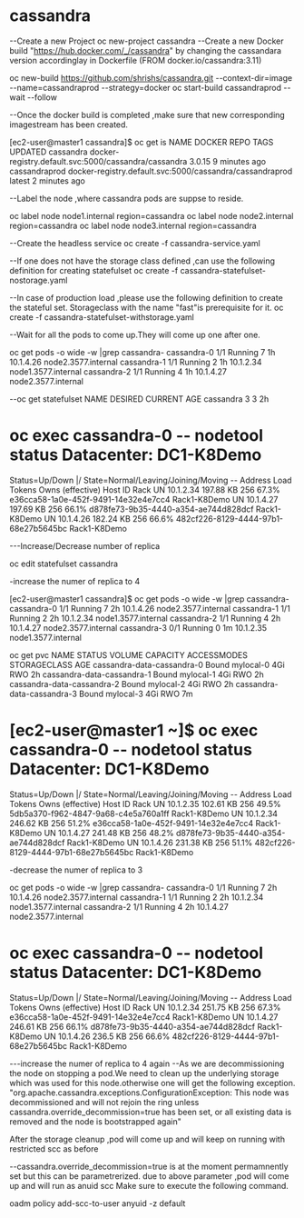 # cassandra
--Create a new Project
oc new-project cassandra
--Create a new Docker build  "https://hub.docker.com/_/cassandra" 
by changing the cassandara version accordinglay in Dockerfile (FROM docker.io/cassandra:3.11)

oc new-build https://github.com/shrishs/cassandra.git --context-dir=image --name=cassandraprod  --strategy=docker
oc start-build cassandraprod --wait --follow

--Once the docker build is completed ,make sure that new corresponding imagestream has been created.

[ec2-user@master1 cassandra]$ oc get is
NAME            DOCKER REPO                                                TAGS      UPDATED
cassandra       docker-registry.default.svc:5000/cassandra/cassandra       3.0.15    9 minutes ago
cassandraprod   docker-registry.default.svc:5000/cassandra/cassandraprod   latest    2 minutes ago

--Label the node ,where cassandra pods are suppse to reside.

oc label node node1.internal region=cassandra
oc label node node2.internal region=cassandra
oc label node node3.internal region=cassandra

--Create the headless service
oc create -f cassandra-service.yaml

--If one does not have the storage class defined ,can use the following definition for creating statefulset
oc create -f cassandra-statefulset-nostorage.yaml

--In case of production load ,please use the following definition to create the stateful set. Storageclass with the name "fast"is prerequisite for it.
oc create -f cassandra-statefulset-withstorage.yaml

--Wait for all the pods to come up.They will come up one after one.

oc get pods -o wide -w |grep cassandra-
cassandra-0   1/1       Running   7          1h        10.1.4.26   node2.3577.internal
cassandra-1   1/1       Running   2         1h        10.1.2.34   node1.3577.internal
cassandra-2   1/1       Running   4         1h        10.1.4.27   node2.3577.internal

--oc get statefulset 
NAME        DESIRED   CURRENT   AGE
cassandra   3         3         2h


oc exec cassandra-0 -- nodetool status
Datacenter: DC1-K8Demo
======================
Status=Up/Down
|/ State=Normal/Leaving/Joining/Moving
--  Address    Load       Tokens       Owns (effective)  Host ID                               Rack
UN  10.1.2.34  197.88 KB  256          67.3%             e36cca58-1a0e-452f-9491-14e32e4e7cc4  Rack1-K8Demo
UN  10.1.4.27  197.69 KB  256          66.1%             d878fe73-9b35-4440-a354-ae744d828dcf  Rack1-K8Demo
UN  10.1.4.26  182.24 KB  256          66.6%             482cf226-8129-4444-97b1-68e27b5645bc  Rack1-K8Demo


---Increase/Decrease number of replica

oc edit statefulset cassandra

-increase the numer of replica to 4

[ec2-user@master1 cassandra]$ oc get pods -o wide -w |grep cassandra-
cassandra-0   1/1       Running   7          2h        10.1.4.26   node2.3577.internal
cassandra-1   1/1       Running   2         2h        10.1.2.34   node1.3577.internal
cassandra-2   1/1       Running   4         2h        10.1.4.27   node2.3577.internal
cassandra-3   0/1       Running   0         1m        10.1.2.35   node1.3577.internal

oc get pvc
NAME                         STATUS    VOLUME      CAPACITY   ACCESSMODES   STORAGECLASS   AGE
cassandra-data-cassandra-0   Bound     mylocal-0   4Gi        RWO                          2h
cassandra-data-cassandra-1   Bound     mylocal-1   4Gi        RWO                          2h
cassandra-data-cassandra-2   Bound     mylocal-2   4Gi        RWO                          2h
cassandra-data-cassandra-3   Bound     mylocal-3   4Gi        RWO                          7m


[ec2-user@master1 ~]$ oc exec cassandra-0 -- nodetool status
Datacenter: DC1-K8Demo
======================
Status=Up/Down
|/ State=Normal/Leaving/Joining/Moving
--  Address    Load       Tokens       Owns (effective)  Host ID                               Rack
UN  10.1.2.35  102.61 KB  256          49.5%             5db5a370-f962-4847-9a68-c4e5a760a1ff  Rack1-K8Demo
UN  10.1.2.34  246.62 KB  256          51.2%             e36cca58-1a0e-452f-9491-14e32e4e7cc4  Rack1-K8Demo
UN  10.1.4.27  241.48 KB  256          48.2%             d878fe73-9b35-4440-a354-ae744d828dcf  Rack1-K8Demo
UN  10.1.4.26  231.38 KB  256          51.1%             482cf226-8129-4444-97b1-68e27b5645bc  Rack1-K8Demo



-decrease  the numer of replica to 3

oc get pods -o wide -w |grep cassandra-
cassandra-0   1/1       Running   7          2h        10.1.4.26   node2.3577.internal
cassandra-1   1/1       Running   2         2h        10.1.2.34   node1.3577.internal
cassandra-2   1/1       Running   4         2h        10.1.4.27   node2.3577.internal



oc exec cassandra-0 -- nodetool status
Datacenter: DC1-K8Demo
======================
Status=Up/Down
|/ State=Normal/Leaving/Joining/Moving
--  Address    Load       Tokens       Owns (effective)  Host ID                               Rack
UN  10.1.2.34  251.75 KB  256          67.3%             e36cca58-1a0e-452f-9491-14e32e4e7cc4  Rack1-K8Demo
UN  10.1.4.27  246.61 KB  256          66.1%             d878fe73-9b35-4440-a354-ae744d828dcf  Rack1-K8Demo
UN  10.1.4.26  236.5 KB   256          66.6%             482cf226-8129-4444-97b1-68e27b5645bc  Rack1-K8Demo


---increase the numer of replica to 4 again
--As we are decommissioning the node on  stopping a pod.We need to clean up the underlying storage which was used for this node.otherwise one will get the following exception.
"org.apache.cassandra.exceptions.ConfigurationException: This node was decommissioned and will not rejoin the ring unless cassandra.override_decommission=true has been set, or all existing data is removed and the node is bootstrapped again"

After the storage cleanup ,pod will come up and will keep on running with restricted scc as before

--cassandra.override_decommission=true is at the moment permamnently set but this can be parametrerized.
due to above parameter  ,pod will come up and will run as anuid scc 
Make sure to execute the following command.

oadm policy add-scc-to-user anyuid -z default
